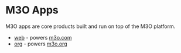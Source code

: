 # M3O Apps

M3O apps are core products built and run on top of the M3O platform.

- [web](web) - powers [m3o.com](https://m3o.com)
- [org](org) - powers [m3o.org](https://m3o.org)
